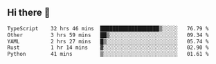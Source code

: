 ## Hi there 👋

<!--
**whirlun/whirlun** is a ✨ _special_ ✨ repository because its `README.md` (this file) appears on your GitHub profile.

Here are some ideas to get you started:

- 🔭 I’m currently working on ...
- 🌱 I’m currently learning ...
- 👯 I’m looking to collaborate on ...
- 🤔 I’m looking for help with ...
- 💬 Ask me about ...
- 📫 How to reach me: ...
- 😄 Pronouns: ...
- ⚡ Fun fact: ...
-->
<!--START_SECTION:waka-->

```txt
TypeScript    32 hrs 46 mins  ███████████████████▒░░░░░   76.79 %
Other         3 hrs 59 mins   ██▒░░░░░░░░░░░░░░░░░░░░░░   09.34 %
YAML          2 hrs 27 mins   █▒░░░░░░░░░░░░░░░░░░░░░░░   05.74 %
Rust          1 hr 14 mins    ▓░░░░░░░░░░░░░░░░░░░░░░░░   02.90 %
Python        41 mins         ▒░░░░░░░░░░░░░░░░░░░░░░░░   01.61 %
```

<!--END_SECTION:waka-->
